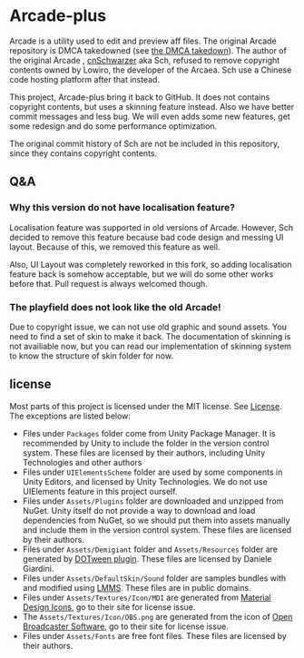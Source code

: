 # Arcade-plus

Arcade is a utility used to edit and preview aff files. The original Arcade repository is DMCA takedowned (see [the DMCA takedown](https://github.com/github/dmca/blob/master/2019/02/2019-02-27-Arcaea.md)). The author of the original Arcade , [cnSchwarzer](https://github.com/cnSchwarzer) aka Sch, refused to remove copyright contents owned by Lowiro, the developer of the Arcaea. Sch use a Chinese code hosting platform after that instead.

This project, Arcade-plus bring it back to GitHub. It does not contains copyright contents, but uses a skinning feature instead. Also we have better commit messages and less bug. We will even adds some new features, get some redesign and do some performance optimization.

The original commit history of Sch are not be included in this repository, since they contains copyright contents.

## Q&A

### Why this version do not have localisation feature?

Localisation feature was supported in old versions of Arcade. However, Sch decided to remove this feature because bad code design and messing UI layout. Because of this, we removed this feature as well.

Also, UI Layout was completely reworked in this fork, so adding localisation feature back is somehow acceptable, but we will do some other works before that. Pull request is always welcomed though.

### The playfield does not look like the old Arcade!

Due to copyright issue, we can not use old graphic and sound assets. You need to find a set of skin to make it back. The documentation of skinning is not availiable now, but you can read our implementation of skinning system to know the structure of skin folder for now.

## license

Most parts of this project is licensed under the MIT license. See [License](LICENSE). The exceptions are listed below:

- Files under `Packages` folder come from Unity Package Manager. It is recommended by Unity to include the folder in the version control system. These files are licensed by their authors, including Unity Technologies and other authors
- Files under `UIElementsScheme` folder are used by some components in Unity Editors, and licensed by Unity Technologies. We do not use UIElements feature in this project ourself.
- Files under `Assets/Plugins` folder are downloaded and unzipped from NuGet. Unity itself do not provide a way to download and load dependencies from NuGet, so we should put them into assets manually and include them in the version control system. These files are licensed by their authors.
- Files under `Assets/Demigiant` folder and `Assets/Resources` folder are generated by [DOTween plugin](http://dotween.demigiant.com/). These files are licensed by Daniele Giardini.
- Files under `Assets/DefaultSkin/Sound` folder are samples bundles with and modified using [LMMS](https://lmms.io). These files are in public domains.
- Files under `Assets/Textures/Icon/MDI` are generated from [Material Design Icons](https://materialdesignicons.com/), go to their site for license issue.
- The `Assets/Textures/Icon/OBS.png` are generated from the icon of [Open Broadcaster Software](https://obsproject.com/), go to their site for license issue.
- Files under `Assets/Fonts` are free font files. These files are licensed by their authors.